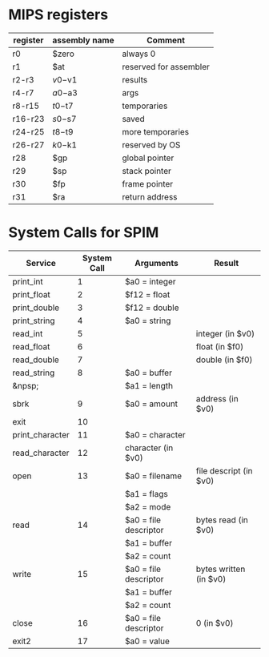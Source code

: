 # MIPS registers

register | assembly name | Comment
---------|---------------|------
r0       | $zero         | always 0
r1       | $at           | reserved for assembler
r2-r3    | $v0-$v1       | results
r4-r7    | $a0-$a3       | args
r8-r15   | $t0-$t7       | temporaries
r16-r23  | $s0-$s7       | saved
r24-r25  | $t8-$t9       | more temporaries
r26-r27  | $k0-$k1       | reserved by OS
r28      | $gp           | global pointer
r29      | $sp           | stack pointer
r30      | $fp           | frame pointer
r31      | $ra           | return address


# System Calls for SPIM

Service          | System Call | Arguments             | Result
-----------------|-------------|-----------------------|---------------
print\_int       | 1           | $a0 = integer         |
print\_float     | 2           | $f12 = float          |
print\_double    | 3           | $f12 = double         |
print\_string    | 4           | $a0 = string          |
read\_int        | 5           |                       | integer (in $v0)
read\_float      | 6           |                       | float (in $f0)
read\_double     | 7           |                       | double (in $f0)
read\_string     | 8           | $a0 = buffer          |
&npsp;           |             | $a1 = length          |
sbrk             | 9           | $a0 = amount          | address (in $v0)
exit             | 10          |                       |
print\_character | 11          | $a0 = character       |
read\_character  | 12          | character (in $v0)    |
open             | 13          | $a0 = filename        | file descript (in $v0)
&nbsp;           |             | $a1 = flags           |
&nbsp;           |             | $a2 = mode            |
read             | 14          | $a0 = file descriptor | bytes read (in $v0)
&nbsp;           |             | $a1 = buffer          |
&nbsp;           |             | $a2 = count           |
write            | 15          | $a0 = file descriptor | bytes written (in $v0)
&nbsp;           |             | $a1 = buffer          |
&nbsp;           |             | $a2 = count           |
close            | 16          | $a0 = file descriptor | 0 (in $v0)
exit2            | 17          | $a0 = value           |
